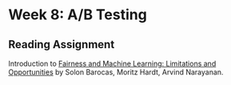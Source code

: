 # Week 8: A/B Testing

## Reading Assignment

Introduction to [Fairness and Machine Learning: Limitations and Opportunities](https://fairmlbook.org/pdf/fairmlbook.pdf) by Solon Barocas, Moritz Hardt, Arvind Narayanan.
